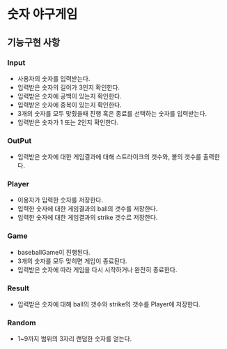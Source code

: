 # 숫자 야구게임
## 기능구현 사항

### Input
* 사용자의 숫자를 입력받는다.
* 입력받은 숫자의 길이가 3인지 확인한다.
* 입력받은 숫자에 공백이 있는지 확인한다.
* 입력받은 숫자에 중복이 있는지 확인한다.
* 3개의 숫자를 모두 맞췄을때 진행 혹은 종료를 선택하는 숫자를 입력받는다.
* 입력받은 숫자가 1 또는 2인지 확인한다.

### OutPut
* 입력받은 숫자에 대한 게임결과에 대해 스트라이크의 갯수와, 볼의 갯수를 출력한다.

### Player
* 이용자가 입력한 숫자를 저장한다.
* 입력한 숫자에 대한 게임결과의 ball의 갯수를 저장한다.
* 입력한 숫자에 대한 게임결과의 strike 갯수르 저장한다.

### Game
* baseballGame이 진행된다.
* 3개의 숫자를 모두 맞히면 게임이 종료된다.
* 입력받은 숫자에 따라 게임을 다시 시작하거나 완전히 종료한다.

### Result
* 입력받은 숫자에 대해 ball의 갯수와 strike의 갯수를 Player에 저장한다.

### Random
* 1~9까지 범위의 3자리 랜덤한 숫자를 얻는다.
